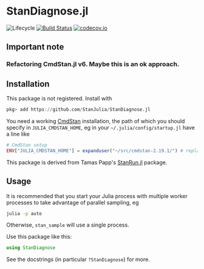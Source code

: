 # StanDiagnose.jl

![Lifecycle](https://img.shields.io/badge/lifecycle-experimental-orange.svg)<!--
![Lifecycle](https://img.shields.io/badge/lifecycle-maturing-blue.svg)
![Lifecycle](https://img.shields.io/badge/lifecycle-stable-green.svg)
![Lifecycle](https://img.shields.io/badge/lifecycle-retired-orange.svg)
![Lifecycle](https://img.shields.io/badge/lifecycle-archived-red.svg)
![Lifecycle](https://img.shields.io/badge/lifecycle-dormant-blue.svg) -->
[![Build Status](https://travis-ci.com/goedman/StanDiagnose.jl.svg?branch=master)](https://travis-ci.com/goedman/StanDiagnose.jl)
[![codecov.io](http://codecov.io/github/goedman/StanDiagnose.jl/coverage.svg?branch=master)](http://codecov.io/github/goedman/StanDiagnose.jl?branch=master)

## Important note

### Refactoring CmdStan.jl v6. Maybe this is an ok approach.

## Installation

This package is not registered. Install with

```julia
pkg> add https://github.com/StanJulia/StanDiagnose.jl
```

You need a working [CmdStan](https://mc-stan.org/users/interfaces/cmdstan.html) installation, the path of which you should specify in `JULIA_CMDSTAN_HOME`, eg in your `~/.julia/config/startup.jl` have a line like
```julia
# CmdStan setup
ENV["JULIA_CMDSTAN_HOME"] = expanduser("~/src/cmdstan-2.19.1/") # replace with your path
```

This package is derived from Tamas Papp's [StanRun.jl]() package.

## Usage

It is recommended that you start your Julia process with multiple worker processes to take advantage of parallel sampling, eg

```sh
julia -p auto
```

Otherwise, `stan_sample` will use a single process.

Use this package like this:

```julia
using StanDiagnose
```

See the docstrings (in particular `?StanDiagnose`) for more.
